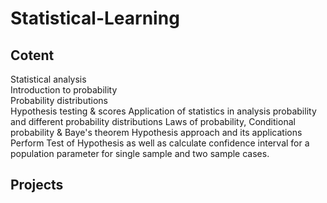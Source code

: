 # Statistical-Learning

## Cotent

Statistical analysis   
Introduction to probability  
Probability distributions  
Hypothesis testing & scores
Application of statistics in analysis
probability and different probability distributions
Laws of probability, Conditional probability & Baye's theorem
Hypothesis approach and its applications
Perform Test of Hypothesis as well as calculate confidence interval for a population parameter for single sample and two sample cases.

## Projects
